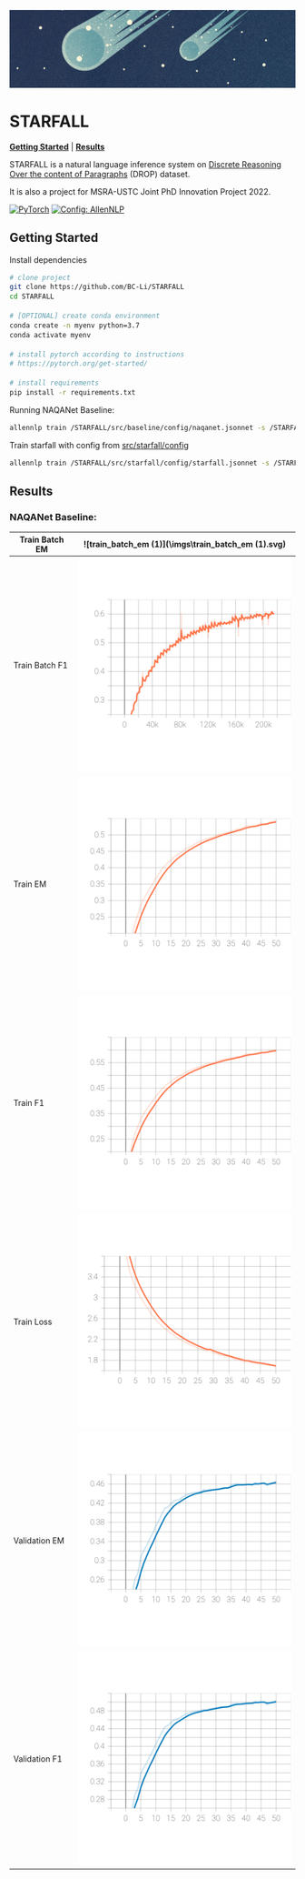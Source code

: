 ![header](imgs/header.png)
# STARFALL
[**Getting Started**](#getting-started) | [**Results**](#results)



STARFALL is a natural language inference system on [Discrete Reasoning Over the content of Paragraphs](https://allenai.org/data/drop) (DROP) dataset.

It is also a project for MSRA-USTC Joint PhD Innovation Project 2022.

<a href="https://pytorch.org/get-started/locally/"><img alt="PyTorch" src="https://img.shields.io/badge/PyTorch-ee4c2c?logo=pytorch&logoColor=white"></a>
<a href="https://github.com/allenai/allennlp"><img alt="Config: AllenNLP" src="https://img.shields.io/badge/Config-AllenNLP-89b8cd"></a>



## Getting Started

Install dependencies

```bash
# clone project
git clone https://github.com/BC-Li/STARFALL
cd STARFALL

# [OPTIONAL] create conda environment
conda create -n myenv python=3.7
conda activate myenv

# install pytorch according to instructions
# https://pytorch.org/get-started/

# install requirements
pip install -r requirements.txt
```

Running NAQANet Baseline:

```bash
allennlp train /STARFALL/src/baseline/config/naqanet.jsonnet -s /STARFALL/src/baseline/storage --include-package baseline
```

Train starfall with config from [src/starfall/config](configs/experiment/)

```bash
allennlp train /STARFALL/src/starfall/config/starfall.jsonnet -s /STARFALL/src/starfall/storage --include-package STARFALL
```

## Results

### NAQANet Baseline:

| Train Batch EM | ![train_batch_em (1)](\imgs\train_batch_em (1).svg) |
| -------------- | --------------------------------------------------- |
| Train Batch F1 | ![train_batch_f1](\imgs\train_batch_f1.svg)         |
| Train EM       | ![train_em](\imgs\train_em.svg)                     |
| Train F1       | ![train_f1](\imgs\train_f1.svg)                     |
| Train Loss     | ![train_loss](\imgs\train_loss.svg)                 |
| Validation EM  | ![validation_em](\imgs\validation_em.svg)           |
| Validation F1  | ![validation_f1](\imgs\validation_f1.svg)           |



